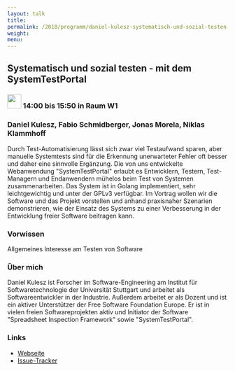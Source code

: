 ```yaml
---
layout: talk
title:
permalink: /2018/programm/daniel-kulesz-systematisch-und-sozial-testen-mit-dem-systemtestportal/
weight:
menu:
---
```

## Systematisch und sozial testen - mit dem SystemTestPortal

### <img height = "32" src="../../../images/workshop.svg"> 14:00 bis 15:50 in Raum W1

### Daniel Kulesz, Fabio Schmidberger, Jonas Morela, Niklas Klammhoff

Durch Test-Automatisierung lässt sich zwar viel Testaufwand sparen, aber manuelle Systemtests sind für die Erkennung unerwarteter Fehler oft besser und daher eine sinnvolle Ergänzung. Die von uns entwickelte Webanwendung "SystemTestPortal" erlaubt es Entwicklern, Testern, Test-Managern und Endanwendern mühelos beim Test von Systemen zusammenarbeiten. Das System ist in Golang implementiert, sehr leichtgewichtig und unter der GPLv3 verfügbar. Im Vortrag wollen wir die Software und das Projekt vorstellen und anhand praxisnaher Szenarien demonstrieren, wie der Einsatz des Systems zu einer Verbesserung in der Entwicklung freier Software beitragen kann. 

### Vorwissen

Allgemeines Interesse am Testen von Software

### Über mich

Daniel Kulesz ist Forscher im Software-Engineering am Institut für Softwaretechnologie der Universität Stuttgart und arbeitet als Softwareentwickler in der Industrie. Außerdem arbeitet er als Dozent und ist ein aktiver Unterstützer der Free Software Foundation Europe. Er ist in vielen freien Softwareprojekten aktiv und Initiator der Software "Spreadsheet Inspection Framework" sowie "SystemTestPortal".

### Links

- <a href="http://www.systemtestportal.org/" target="_blank">Webseite</a>
- <a href="https://gitlab.com/stp-team/systemtestportal-webapp" target="_blank">Issue-Tracker</a>
